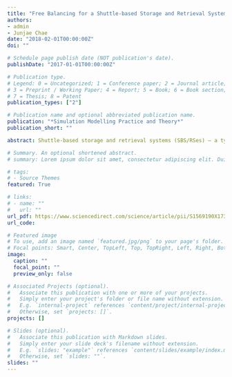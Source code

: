 ```yaml
---
title: "Free Balancing for a Shuttle-based Storage and Retrieval System"
authors:
- admin 
- Junjae Chae
date: "2018-02-01T00:00:00Z"
doi: ""

# Schedule page publish date (NOT publication's date).
publishDate: "2017-01-01T00:00:00Z"

# Publication type.
# Legend: 0 = Uncategorized; 1 = Conference paper; 2 = Journal article;
# 3 = Preprint / Working Paper; 4 = Report; 5 = Book; 6 = Book section;
# 7 = Thesis; 8 = Patent
publication_types: ["2"]

# Publication name and optional abbreviated publication name.
publication: "*Simulation Modelling Practice and Theory*"
publication_short: ""

abstract: Shuttle-based storage and retrieval systems (SBS/RSes) – a type of automated storage and retrieval system (AS/RS) – have recently been developed to increase throughput capacity. An SBS/RS can increase throughput by using multiple shuttles as storage and retrieval machines (SRMs), while traditional AS/RSes are limited because they use a single stacker crane as an SRM to handle multiple jobs. However, when setting up an SBS/RS, a significant investment is required to integrate a shuttle for each tier in the storage construction. To lower costs, a reduction in the number of shuttles is an adequate solution if the SBS/RS can maintain the designated throughput. However, this could also lead to operational problems. Namely collision prevention and workload balances could be affected because each shuttle would be able to travel to any tier for pickups and drop-offs. Thus, shuttle position control is important when the system operates with a mismatch between the number of shuttles and tiers. Ideally, free balancing should be achieved. When free balanced, each shuttle's position is monitored to prevent collisions or blockages, as well as to make sure jobs are evenly assigned and the required throughput is maintained. This paper suggests system controls to prove the effectiveness of free balancing, and it runs a simulation analysis to verify the system with the suggested controls. As a result, free balancing shows better performances in terms of throughput and utilization compared to a basic system control. Specifically, in our case, free balancing can achieve targeted throughput with less number of shuttles.

# Summary. An optional shortened abstract.
# summary: Lorem ipsum dolor sit amet, consectetur adipiscing elit. Duis posuere tellus ac convallis placerat. Proin tincidunt magna sed ex sollicitudin condimentum.

# tags:
# - Source Themes
featured: True

# links:
# - name: ""
#   url: ""
url_pdf: https://www.sciencedirect.com/science/article/pii/S1569190X17301776
url_code: 

# Featured image
# To use, add an image named `featured.jpg/png` to your page's folder. 
# Focal points: Smart, Center, TopLeft, Top, TopRight, Left, Right, BottomLeft, Bottom, BottomRight.
image:
  caption: ""
  focal_point: ""
  preview_only: false

# Associated Projects (optional).
#   Associate this publication with one or more of your projects.
#   Simply enter your project's folder or file name without extension.
#   E.g. `internal-project` references `content/project/internal-project/index.md`.
#   Otherwise, set `projects: []`.
projects: []

# Slides (optional).
#   Associate this publication with Markdown slides.
#   Simply enter your slide deck's filename without extension.
#   E.g. `slides: "example"` references `content/slides/example/index.md`.
#   Otherwise, set `slides: ""`.
slides: ""
---  
```

